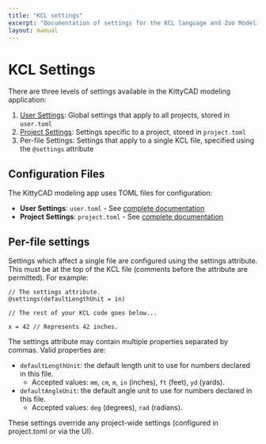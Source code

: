 ```yaml
---
title: "KCL settings"
excerpt: "Documentation of settings for the KCL language and Zoo Modeling App."
layout: manual
---
```


# KCL Settings

There are three levels of settings available in the KittyCAD modeling application:

1. [User Settings](kcl/settings/user.toml): Global settings that apply to all projects, stored in `user.toml`
2. [Project Settings](kcl/settings/project.toml): Settings specific to a project, stored in `project.toml`
3. Per-file Settings: Settings that apply to a single KCL file, specified using the `@settings` attribute

## Configuration Files

The KittyCAD modeling app uses TOML files for configuration:

* **User Settings**: `user.toml` - See [complete documentation](kcl/settings/user.toml)
* **Project Settings**: `project.toml` - See [complete documentation](kcl/settings/project.toml)

## Per-file settings

Settings which affect a single file are configured using the settings attribute.
This must be at the top of the KCL file (comments before the attribute are permitted).
For example:

```kcl
// The settings attribute.
@settings(defaultLengthUnit = in)

// The rest of your KCL code goes below...

x = 42 // Represents 42 inches.
```

The settings attribute may contain multiple properties separated by commas.
Valid properties are:

- `defaultLengthUnit`: the default length unit to use for numbers declared in this file.
  - Accepted values: `mm`, `cm`, `m`, `in` (inches), `ft` (feet), `yd` (yards).
- `defaultAngleUnit`: the default angle unit to use for numbers declared in this file.
  - Accepted values: `deg` (degrees), `rad` (radians).

These settings override any project-wide settings (configured in project.toml or via the UI).
